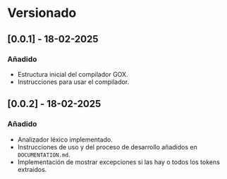 # Versionado

## [0.0.1] - 18-02-2025

### Añadido
- Estructura inicial del compilador GOX.
- Instrucciones para usar el compilador.

## [0.0.2] - 18-02-2025

### Añadido
- Analizador léxico implementado.
- Instrucciones de uso y del proceso de desarrollo añadidos en `DOCUMENTATION.md`.
- Implementación de mostrar excepciones si las hay o todos los tokens extraídos.
